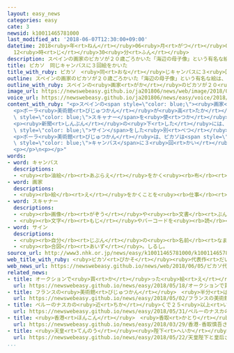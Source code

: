 ```yaml
---
layout: easy_news
categories: easy
cate: 3
newsid: k10011465781000
last_modified_at: '2018-06-07T12:30:00+09:00'
datetime: 2018<ruby>年<rt>ねん</rt></ruby>06<ruby>月<rt>がつ</rt></ruby>07<ruby>日<rt>にち</rt></ruby>
  12<ruby>時<rt>じ</rt></ruby>30<ruby>分<rt>ふん</rt></ruby>
description: スペインの画家のピカソが２０歳ごろかいた「海辺の母子像」という有名な絵は、神奈川県にあるポーラ美術館が持っています。
title: ピカソ　同じキャンバスに３回絵をかいた
title_with_ruby: ピカソ　<ruby>同<rt>おな</rt></ruby>じキャンバスに３<ruby>回<rt>かい</rt></ruby><ruby>絵<rt>え</rt></ruby>をかいた
outline: スペインの画家のピカソが２０歳ごろかいた「海辺の母子像」という有名な絵は、神奈川県にあるポーラ美術館が持っています。
outline_with_ruby: スペインの<ruby>画家<rt>がか</rt></ruby>のピカソが２０<ruby>歳<rt>さい</rt></ruby>ごろかいた「<ruby>海辺<rt>うみべ</rt></ruby>の<ruby>母子像<rt>ぼしぞう</rt></ruby>」という<ruby>有名<rt>ゆうめい</rt></ruby>な<ruby>絵<rt>え</rt></ruby>は、<ruby>神奈川県<rt>かながわけん</rt></ruby>にあるポーラ<ruby>美術館<rt>びじゅつかん</rt></ruby>が<ruby>持<rt>も</rt></ruby>っています。
image_url: https://newswebeasy.github.io/ja201806/news/web/image/2018/06/05/K10011465781_1806051818_1806051839_01_03.jpg
voice_url: https://newswebeasy.github.io/ja201806/news/easy/voice/2018/06/07/k10011465781000.mp4
content_with_ruby: "<p>スペインの<span style=\"color: blue;\"><ruby>画家<rt>がか</rt></ruby></span>のピカソが２０<ruby>歳<rt>さい</rt></ruby>ごろかいた「<ruby>海辺<rt>うみべ</rt></ruby>の<ruby>母子像<rt>ぼしぞう</rt></ruby>」という<ruby>有名<rt>ゆうめい</rt></ruby>な<ruby>絵<rt>え</rt></ruby>は、<ruby>神奈川県<rt>かながわけん</rt></ruby>にあるポーラ<ruby>美術館<rt>びじゅつかん</rt></ruby>が<ruby>持<rt>も</rt></ruby>っています。この<ruby>絵<rt>え</rt></ruby>の<ruby>下<rt>した</rt></ruby>には<ruby>女性<rt>じょせい</rt></ruby>をかいた<ruby>別<rt>べつ</rt></ruby>の<ruby>絵<rt>え</rt></ruby>があることがわかっていました。</p>\n\
  <p>ポーラ<ruby>美術館<rt>びじゅつかん</rt></ruby>が<ruby>高<rt>たか</rt></ruby>い<ruby>技術<rt>ぎじゅつ</rt></ruby>の<span\
  \ style=\"color: blue;\">スキャナー</span>を<ruby>使<rt>つか</rt></ruby>って４<ruby>月<rt>がつ</rt></ruby>から「<ruby>海辺<rt>うみべ</rt></ruby>の<ruby>母子像<rt>ぼしぞう</rt></ruby>」を<ruby>調<rt>しら</rt></ruby>べると、この<ruby>絵<rt>え</rt></ruby>の<ruby>下<rt>した</rt></ruby>に<ruby>新聞<rt>しんぶん</rt></ruby>が<ruby>貼<rt>は</rt></ruby>ってあることがわかりました。１９０２<ruby>年<rt>ねん</rt></ruby>１<ruby>月<rt>がつ</rt></ruby>１８<ruby>日<rt>にち</rt></ruby>のフランスの<ruby>新聞<rt>しんぶん</rt></ruby>でした。</p>\n\
  <p><ruby>新聞<rt>しんぶん</rt></ruby>の<ruby>下<rt>した</rt></ruby>には、<ruby>前<rt>まえ</rt></ruby>に<ruby>見<rt>み</rt></ruby>つかった<ruby>女性<rt>じょせい</rt></ruby>の<ruby>絵<rt>え</rt></ruby>があって、その<ruby>下<rt>した</rt></ruby>にピカソが<span\
  \ style=\"color: blue;\">サイン</span>をした<ruby>別<rt>べつ</rt></ruby>の<ruby>絵<rt>え</rt></ruby>がありました。</p>\n\
  <p>ポーラ<ruby>美術館<rt>びじゅつかん</rt></ruby>は、ピカソは<span style=\"color: blue;\">サイン</span>をした<ruby>絵<rt>え</rt></ruby>のあと<ruby>女性<rt>じょせい</rt></ruby>の<ruby>絵<rt>え</rt></ruby>をかいて、その<ruby>上<rt>うえ</rt></ruby>に<ruby>新聞<rt>しんぶん</rt></ruby>を<ruby>貼<rt>は</rt></ruby>って「<ruby>海辺<rt>うみべ</rt></ruby>の<ruby>母子像<rt>ぼしぞう</rt></ruby>」をかいたようだと<ruby>考<rt>かんが</rt></ruby>えています。ピカソは<ruby>同<rt>おな</rt></ruby>じ<span\
  \ style=\"color: blue;\">キャンバス</span>に３<ruby>回<rt>かい</rt></ruby><ruby>絵<rt>え</rt></ruby>をかいたことになります。</p>\n\
  <p></p>\n<p></p>"
words:
- word: キャンバス
  descriptions:
  - <ruby><rb>油絵</rb><rt>あぶらえ</rt></ruby>をかく<ruby><rb>布</rb><rt>ぬの</rt></ruby>。カンバス。
- word: 画家
  descriptions:
  - <ruby><rb>絵</rb><rt>え</rt></ruby>をかくことを<ruby><rb>仕事</rb><rt>しごと</rt></ruby>にしている<ruby><rb>人</rb><rt>ひと</rt></ruby>。<ruby><rb>絵</rb><rt>え</rt></ruby>かき。
- word: スキャナー
  descriptions:
  - <ruby><rb>画像</rb><rt>がぞう</rt></ruby>や<ruby><rb>文書</rb><rt>ぶんしょ</rt></ruby>などを<ruby><rb>読</rb><rt>よ</rt></ruby>み<ruby><rb>取</rb><rt>と</rt></ruby>って、コンピューターに<ruby><rb>入力</rb><rt>にゅうりょく</rt></ruby>する<ruby><rb>装置</rb><rt>そうち</rt></ruby>。
  - <ruby><rb>文字</rb><rt>もじ</rt></ruby>やバーコードを<ruby><rb>読</rb><rt>よ</rt></ruby>み<ruby><rb>取</rb><rt>と</rt></ruby>る<ruby><rb>装置</rb><rt>そうち</rt></ruby>。
- word: サイン
  descriptions:
  - <ruby><rb>自分</rb><rt>じぶん</rt></ruby>の<ruby><rb>名前</rb><rt>なまえ</rt></ruby>を<ruby><rb>書</rb><rt>か</rt></ruby>くこと。<ruby><rb>署名</rb><rt>しょめい</rt></ruby>。
  - <ruby><rb>合図</rb><rt>あいず</rt></ruby>。しるし。
source_url: http://www3.nhk.or.jp/news/easy/k10011465781000/k10011465781000.html
web_title_with_ruby: <ruby>ピカソ<rt>ぴかそ</rt></ruby><ruby>代表作<rt>だいひょうさく</rt></ruby>「<ruby>海辺<rt>うみべ</rt></ruby>の<ruby>母子像<rt>ぼしぞう</rt></ruby>」<ruby>最先端<rt>さいせんたん</rt></ruby><ruby>スキャナー<rt>すきゃなー</rt></ruby>で<ruby>新発見<rt>しんはっけん</rt></ruby>
web_news_url: https://newswebeasy.github.io/news/web/2018/06/05/ピカソ代表作海辺の母子像最先端スキャナーで新発見
related_news:
- title: オークションで<ruby>買<rt>か</rt></ruby>った<ruby>絵<rt>え</rt></ruby>はレンブラントがかいた<ruby>絵<rt>え</rt></ruby>だった
  url: https://newswebeasy.github.io/news/easy/2018/05/18/オークションで買った絵はレンブラントがかいた絵だった
- title: フランスの<ruby>美術館<rt>びじゅつかん</rt></ruby>　<ruby>半分<rt>はんぶん</rt></ruby><ruby>以上<rt>いじょう</rt></ruby>の<ruby>絵<rt>え</rt></ruby>が<ruby>偽物<rt>にせもの</rt></ruby>だったと<ruby>謝<rt>あやま</rt></ruby>る
  url: https://newswebeasy.github.io/news/easy/2018/05/02/フランスの美術館-半分以上の絵が偽物だったと謝る
- title: ペルーのナスカの<ruby>近<rt>ちか</rt></ruby>くで２５<ruby>以上<rt>いじょう</rt></ruby>の<ruby>地上<rt>ちじょう</rt></ruby><ruby>絵<rt>え</rt></ruby>が<ruby>見<rt>み</rt></ruby>つかる
  url: https://newswebeasy.github.io/news/easy/2018/05/31/ペルーのナスカの近くで25以上の地上絵が見つかる
- title: <ruby>香港<rt>ほんこん</rt></ruby>　<ruby>香取<rt>かとり</rt></ruby><ruby>慎吾<rt>しんご</rt></ruby>さんが<ruby>壁<rt>かべ</rt></ruby>にかいた<ruby>絵<rt>え</rt></ruby>を<ruby>見<rt>み</rt></ruby>せる
  url: https://newswebeasy.github.io/news/easy/2018/03/29/香港-香取慎吾さんが壁にかいた絵を見せる
- title: <ruby>天皇<rt>てんのう</rt></ruby><ruby>陛下<rt>へいか</rt></ruby>と<ruby>皇后<rt>こうごう</rt></ruby>さまをかいた<ruby>絵<rt>え</rt></ruby>ができる
  url: https://newswebeasy.github.io/news/easy/2018/05/22/天皇陛下と皇后さまをかいた絵ができる
...
```

